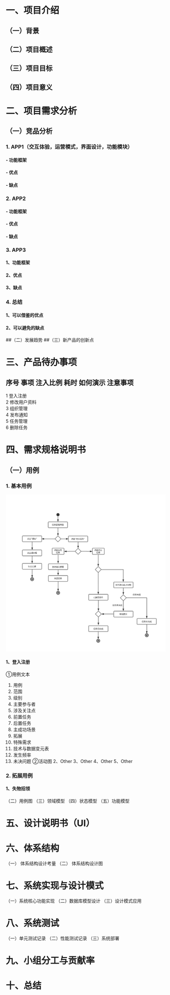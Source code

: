 # 一、项目介绍
## （一）背景
## （二）项目概述
## （三）项目目标
## （四）项目意义
# 二、项目需求分析
## （一）竞品分析
### 1.	APP1（交互体验，运营模式，界面设计，功能模块）
#### - 功能框架
#### - 优点
#### - 缺点
### 2.	APP2
#### - 功能框架
#### - 优点
#### - 缺点
### 3.	APP3
#### 1、功能框架
#### 2、优点
#### 3、缺点
### 4.	总结
#### 1、可以借鉴的优点
#### 2、可以避免的缺点
##（二）发展趋势
##（三）新产品的创新点
# 三、产品待办事项
## 序号	事项	注入比例	耗时	如何演示	注意事项
1	登入注册				
2	修改用户资料				
3	组织管理				
4	发布通知				
5	任务管理				
6	删除任务				
					
					
					

# 四、需求规格说明书
## （一）用例
### 1.	基本用例
![im]( https://github.com/1031646184/ldu_SE.github.io/raw/master/image/%E7%94%A8%E4%BE%8B%E5%9B%BE_%E4%BB%BB%E5%8A%A1%E7%AE%A1%E7%90%86.jpg)



#### 1、登入注册
①用例文本
1.	用例
2.	范围
3.	级别
4.	主要参与者
5.	涉及关注点
6.	前置任务
7.	后置任务
8.	主成功场景
9.	拓展
10.	特殊需求
11.	技术与数据变元表
12.	发生频率
13.	未决问题
②活动图
2、Other
3、Other
4、Other
5、Other
### 2.	拓展用例
#### 1、失物招领
（二）用例图
（三）领域模型
（四）状态模型
（五）功能模型
# 五、设计说明书（UI）
# 六、体系结构
（一）	体系结构设计考量
（二）	体系结构设计图
# 七、系统实现与设计模式
（一）系统核心功能实现
（二）数据库模型设计
（三）设计模式应用
# 八、系统测试
（一）单元测试记录
（二）性能测试记录
（三）系统部署
# 九、小组分工与贡献率
# 十、总结
